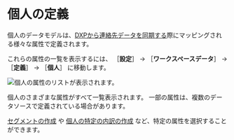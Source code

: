 # 個人の定義

個人のデータモデルは、[DXPから連絡先データを同期する](../../getting-started/connecting-liferay-dxp-to-analytics-cloud.md)際にマッピングされる様々な属性で定義されます。

これらの属性の一覧を表示するには、 ［**設定**］ &rarr; ［**ワークスペースデータ**］ &rarr; ［**定義**］ &rarr; ［**個人**］ に移動します。

![個人の属性のリストが表示されます。](./definitions-for-individuals/images/01.png)

個人のさまざまな属性がすべて一覧表示されます。 一部の属性は、複数のデータソースで定義されている場合があります。

[セグメントの作成](../../people/segments/creating-segments.md) や [個人の特定の内訳の作成](../../people/individuals/individuals-dashboard.md#breakdown) など、特定の属性を選択することができます。
